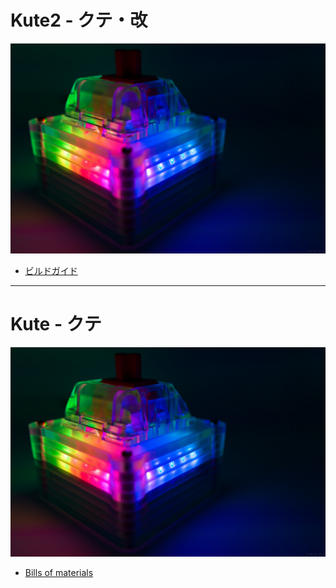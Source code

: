 # Kute2 - クテ・改

![Kute](/images/main_image.jpg)

- [ビルドガイド](/docs/kute2/buildguide_jp.md)

-----

# Kute - クテ

![Kute](/images/main_image.jpg)

- [Bills of materials](/docs/kute1/bom.md)
